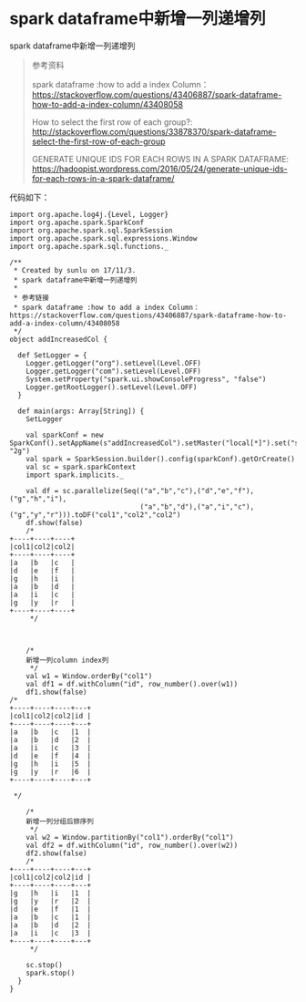 # spark dataframe中新增一列递增列

spark dataframe中新增一列递增列

> 参考资料
>
> spark dataframe :how to add a index Column：<https://stackoverflow.com/questions/43406887/spark-dataframe-how-to-add-a-index-column/43408058>
>
> How to select the first row of each group?:  <http://stackoverflow.com/questions/33878370/spark-dataframe-select-the-first-row-of-each-group>
>
> GENERATE UNIQUE IDS FOR EACH ROWS IN A SPARK DATAFRAME: <https://hadoopist.wordpress.com/2016/05/24/generate-unique-ids-for-each-rows-in-a-spark-dataframe/>

代码如下：

    
    import org.apache.log4j.{Level, Logger}
    import org.apache.spark.SparkConf
    import org.apache.spark.sql.SparkSession
    import org.apache.spark.sql.expressions.Window
    import org.apache.spark.sql.functions._
    
    /**
     * Created by sunlu on 17/11/3.
     * spark dataframe中新增一列递增列
     *
     * 参考链接
     * spark dataframe :how to add a index Column：https://stackoverflow.com/questions/43406887/spark-dataframe-how-to-add-a-index-column/43408058
     */
    object addIncreasedCol {
    
      def SetLogger = {
        Logger.getLogger("org").setLevel(Level.OFF)
        Logger.getLogger("com").setLevel(Level.OFF)
        System.setProperty("spark.ui.showConsoleProgress", "false")
        Logger.getRootLogger().setLevel(Level.OFF)
      }
    
      def main(args: Array[String]) {
        SetLogger
    
        val sparkConf = new SparkConf().setAppName(s"addIncreasedCol").setMaster("local[*]").set("spark.executor.memory", "2g")
        val spark = SparkSession.builder().config(sparkConf).getOrCreate()
        val sc = spark.sparkContext
        import spark.implicits._
    
        val df = sc.parallelize(Seq(("a","b","c"),("d","e","f"),("g","h","i"),
                                    ("a","b","d"),("a","i","c"),("g","y","r"))).toDF("col1","col2","col2")
        df.show(false)
        /*
    +----+----+----+
    |col1|col2|col2|
    +----+----+----+
    |a   |b   |c   |
    |d   |e   |f   |
    |g   |h   |i   |
    |a   |b   |d   |
    |a   |i   |c   |
    |g   |y   |r   |
    +----+----+----+
         */
    
    
    
        /*
        新增一列column index列
         */
        val w1 = Window.orderBy("col1")
        val df1 = df.withColumn("id", row_number().over(w1))
        df1.show(false)
    /*
    +----+----+----+---+
    |col1|col2|col2|id |
    +----+----+----+---+
    |a   |b   |c   |1  |
    |a   |b   |d   |2  |
    |a   |i   |c   |3  |
    |d   |e   |f   |4  |
    |g   |h   |i   |5  |
    |g   |y   |r   |6  |
    +----+----+----+---+
    
     */
    
        /*
        新增一列分组后排序列
         */
        val w2 = Window.partitionBy("col1").orderBy("col1")
        val df2 = df.withColumn("id", row_number().over(w2))
        df2.show(false)
        /*
    +----+----+----+---+
    |col1|col2|col2|id |
    +----+----+----+---+
    |g   |h   |i   |1  |
    |g   |y   |r   |2  |
    |d   |e   |f   |1  |
    |a   |b   |c   |1  |
    |a   |b   |d   |2  |
    |a   |i   |c   |3  |
    +----+----+----+---+
         */
    
        sc.stop()
        spark.stop()
      }
    }
